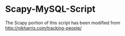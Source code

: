 # Scapy-MySQL-Script

The Scapy portion of this script has been modified from http://nikharris.com/tracking-people/
